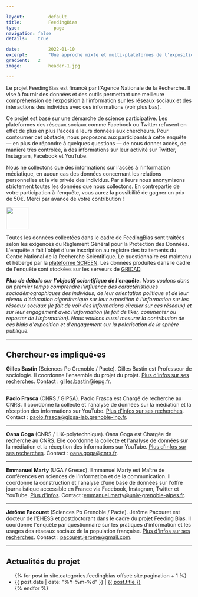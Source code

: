 ```yaml
---

layout:			default
title:  		FeedingBias
type:			  page
navigation: false
details:    true

date:   		2022-01-10
excerpt: 		"Une approche mixte et multi-plateformes de l'exposition aux médias sur les réseaux sociaux "
gradient: 	2
image: 			header-1.jpg

---
```


Le projet FeedingBias est financé par l'Agence Nationale de la Recherche. Il vise à fournir des données et des outils permettant une meilleure compréhension de l’exposition à l’information sur les réseaux sociaux et des interactions des individus avec ces informations (voir plus bas).

Ce projet est basé sur une démarche de science participative. Les plateformes des réseaux sociaux comme Facebook ou Twitter refusent en effet de plus en plus l'accès à leurs données aux chercheurs. Pour contourner cet obstacle, nous proposons aux participants à cette enquête — en plus de répondre à quelques questions — de nous donner accès, de manière très contrôlée, à des informations sur leur activité sur Twitter, Instagram, Facebook et YouTube.

Nous ne collectons que des informations sur l'accès à l'information médiatique, en aucun cas des données concernant les relations personnelles et la vie privée des individus. Par ailleurs nous anonymisons strictement toutes les données que nous collectons. En contrepartie de votre participation à l'enquête, vous aurez la possibilité de gagner un prix de 50€. Merci par avance de votre contribution !

<a href="https://enquetes-screen.msh-alpes.fr/index.php/521188?lang=fr"><img src="https://algorithmicsociety.github.io/images/jeparticipe_bouton.jpg" height="60" class="center"></a>

Toutes les données collectées dans le cadre de FeedingBias sont traitées selon les exigences du Règlement Général pour la Protection des Données. L'enquête a fait l'objet d'une inscription au registre des traitements du Centre National de la Recherche Scientifique. Le questionnaire est maintenu et hébergé par la [plateforme SCREEN](https://www.msh-alpes.fr/plateformes/screen). Les données produites dans le cadre de l'enquête sont stockées sur les serveurs de [GRICAD](https://gricad.univ-grenoble-alpes.fr/).

_**Plus de détails sur l'objectif scientifique de l'enquête.** Nous voulons dans un premier temps comprendre l’influence des caractéristiques sociodémographiques des individus, de leur orientation politique et de leur niveau d'éducation algorithmique sur leur exposition à l’information sur les réseaux sociaux (le fait de voir des informations circuler sur ces réseaux) et sur leur engagement avec l'information (le fait de liker, commenter ou reposter de l'information). Nous voulons aussi mesurer la contribution de ces biais d'exposition et d'engagement sur la polarisation de la sphère publique._

---

## **Chercheur•es impliqué•es**

**Gilles Bastin** (Sciences Po Grenoble / Pacte). Gilles Bastin est Professeur de sociologie. Il coordonne l'ensemble du projet du projet. [Plus d'infos sur ses recherches](gillesbastin.github.io/). Contact : [gilles.bastin@iepg.fr](mailto:gilles.bastin@iepg.fr).
<hr>

**Paolo Frasca** (CNRS / GIPSA). Paolo Frasca est Chargé de recherche au CNRS. Il coordonne la collecte et l'analyse de données sur la médiation et la réception des informations sur YouTube. [Plus d'infos sur ses recherches](http://www.gipsa-lab.grenoble-inp.fr/~paolo.frasca/). Contact : [paolo.frasca@gipsa-lab.grenoble-inp.fr](paolo.frasca@gipsa-lab.grenoble-inp.fr).
<hr>

**Oana Goga** (CNRS / LIX-polytechnique). Oana Goga est Chargée de recherche au CNRS. Elle coordonne la collecte et l'analyse de données sur la médiation et la réception des informations sur YouTube. [Plus d'infos sur ses recherches](lix.polytechnique.fr/~goga/). Contact : [oana.goga@cnrs.fr](mailto:oana.goga@cnrs.fr).
<hr>

**Emmanuel Marty** (UGA / Gresec). Emmanuel Marty est Maître de conférences en sciences de l'information et de la communication. Il coordonne la construction et l'analyse d'une base de données sur l'offre journalistique accessible en France via Facebook, Instagram, Twitter et YouTube. [Plus d'infos](http://gresec.univ-grenoble-alpes.fr/version-francaise/membres/emmanuel-marty-539633.kjsp). Contact :[emmanuel.marty@univ-grenoble-alpes.fr](emmanuel.marty@univ-grenoble-alpes.fr).
<hr>

**Jérôme Pacouret** (Sciences Po Grenoble / Pacte). Jérôme Pacouret est docteur de l'EHESS et postdoctorant dans le cadre du projet Feeding Bias. Il coordonne l'enquête par questionnaire sur les pratiques d'information et les usages des réseaux sociaux de la population française. [Plus d'infos sur ses recherches](https://cessp.cnrs.fr/-PACOURET-Jerome-). Contact : [pacouret.jerome@gmail.com](mailto:pacouret.jerome@gmail.com).

---

## **Actualités du projet**

<ul class="post-list">
        {% for post in site.categories.feedingbias offset: site.pagination + 1 %}
                <li><span class="date">{{ post.date | date: "%Y-%m-%d" }}</span> | <a class="link" href="{{ post.url | relative_url }}">{{ post.title }}</a></li>
        {% endfor %}
</ul>
